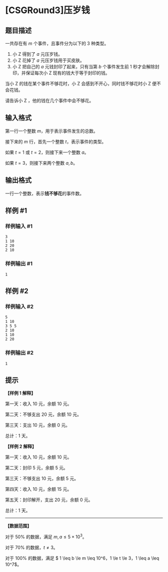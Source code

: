 # [CSGRound3]压岁钱

## 题目描述

一共存在有 $m$ 个事件，且事件分为以下的 $3$ 种类型。

1. 小 Z 得到了 $a$ 元压岁钱。
2. 小 Z 花掉了 $a$ 元压岁钱用于买皮肤。
3. 小 Z 把自己的 $a$ 元钱封印了起来，只有当第 $b$ 个事件发生前 $1$ 秒才会解除封印，并保证每次小 Z 现有的钱大于等于封印的钱。

当小 Z 的钱在某个事件不够花时，小 Z 会感到不开心，同时钱不够花时小 Z 便不会花钱。

请告诉小 Z ，他的钱在几个事件中会不够花。

## 输入格式

第一行一个整数 $m$，用于表示事件发生的总数。

接下来的 $m$ 行，首先一个整数 $t$，表示事件的类型。

如果 $t=1$ 或 $t=2$，则接下来一个整数 $a$。

如果 $t=3$，则接下来两个整数 $a,b$。

## 输出格式

一行一个整数，表示**钱不够花**的事件数。

## 样例 #1

### 样例输入 #1
```
3
1 10
2 20
2 10
```

### 样例输出 #1

```
1
```

## 样例 #2

### 样例输入 #2
```
5
1 10
3 5 5
2 10
1 10
2 20
```

### 样例输出 #2

```
1
```

## 提示

**【样例 1 解释】**

第一天：收入 $10$ 元，余额 $10$ 元。

第二天：不够支出 $20$ 元，余额 $10$ 元。

第三天：支出 $10$ 元，余额 $0$ 元。

总计：$1$ 天。

**【样例 2 解释】**

第一天：收入 $10$ 元，余额 $10$ 元。

第二天：封印 $5$ 元，余额 $5$ 元。

第三天：不够支出 $10$ 元，余额 $5$ 元。

第四天：收入 $10$ 元，余额 $15$ 元。

第五天：封印解开，支出 $20$ 元，余额 $0$ 元。

总计：$1$ 天。

---

**【数据范围】**

对于 $50\%$ 的数据，满足 $m,a \leq 5\times 10^3$。

对于 $70\%$ 的数据，$t \ne 3$。

对于 $100\%$ 的数据，满足 $ 1 \leq b \le m \leq 10^6$，$1 \le t \le 3$，$1 \leq a \leq 10^7$。

